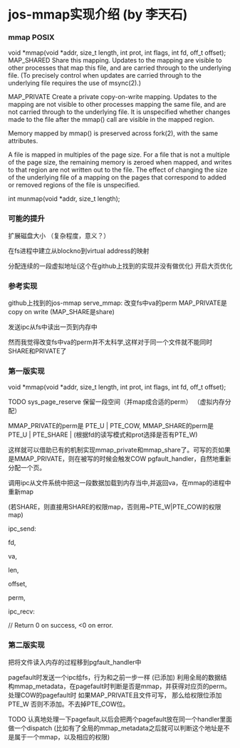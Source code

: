 jos-mmap实现介绍 (by 李天石)
========

### mmap POSIX

void *mmap(void *addr, size_t length, int prot, int flags, int fd, off_t offset);
MAP_SHARED Share this mapping.  Updates to the mapping are visible to
           other processes that map this file, and are carried
           through to the underlying file.  (To precisely control
           when updates are carried through to the underlying file
           requires the use of msync(2).)

MAP_PRIVATE
           Create a private copy-on-write mapping.  Updates to the
           mapping are not visible to other processes mapping the
           same file, and are not carried through to the underlying
           file.  It is unspecified whether changes made to the file
           after the mmap() call are visible in the mapped region.

Memory mapped by mmap() is preserved across fork(2), with the same
       attributes.

A file is mapped in multiples of the page size.  For a file that is
not a multiple of the page size, the remaining memory is zeroed when
mapped, and writes to that region are not written out to the file.
The effect of changing the size of the underlying file of a mapping
on the pages that correspond to added or removed regions of the file
is unspecified.

int munmap(void *addr, size_t length);

### 可能的提升

扩展磁盘大小 （复杂程度，意义？）

在fs进程中建立从blockno到virtual address的映射

分配连续的一段虚拟地址(这个在github上找到的实现并没有做优化)
开启大页优化

### 参考实现

github上找到的jos-mmap
serve_mmap: 改变fs中va的perm
MAP_PRIVATE是copy on write
(MAP_SHARE是share)

发送ipc从fs中读出一页到内存中

然而我觉得改变fs中va的perm并不太科学,这样对于同一个文件就不能同时SHARE和PRIVATE了

### 第一版实现

void *mmap(void *addr, size_t length, int prot, int flags, int fd, off_t offset);

TODO sys_page_reserve 保留一段空间（并map成合适的perm） （虚拟内存分配）

MMAP_PRIVATE的perm是 PTE_U | PTE_COW, MMAP_SHARE的perm是 PTE_U | PTE_SHARE | (根据fd的读写模式和prot选择是否有PTE_W)

这样就可以借助已有的机制实现mmap_private和mmap_share了。可写的页如果是MMAP_PRIVATE，则在被写的时候会触发COW pgfault_handler，自然地重新分配一个页。

调用ipc从文件系统中把这一段数据加载到内存当中,并返回va，在mmap的进程中重新map

(若SHARE，则直接用SHARE的权限map，否则用~PTE_W|PTE_COW的权限map)

ipc_send:

  fd,

  va,

  len,

  offset,

  perm,

ipc_recv:

  // Return 0 on success, <0 on error.

### 第二版实现

把将文件读入内存的过程移到pgfault_handler中

pagefault时发送一个ipc给fs，行为和之前一步一样 (已添加)
利用全局的数据结构mmap_metadata，在pagefault时判断是否是mmap，并获得对应页的perm。处理COW的pagefault时 如果MAP_PRIVATE且文件可写，
那么给权限位添加PTE_W 否则不添加。不去掉PTE_COW位。

TODO 认真地处理一下pagefault,以后会把两个pagefault放在同一个handler里面做一个dispatch (比如有了全局的mmap_metadata之后就可以判断这个地址是不是属于一个mmap，以及相应的权限)
